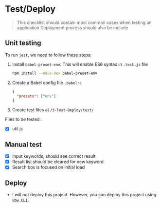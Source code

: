 # Test/Deploy

> This checklist should contain most common cases when testing an application
> Deployment process should also be include

## Unit testing

To run `jest`, we need to follow these steps:

1. Install `babel-preset-env`. This will enable ES6 syntax in `.test.js` file
   ```sh
   npm install --save-dev babel-preset-env
   ```
2. Create a Babel config file `.babelrc`

   ```json
   {
     "presets": ["env"]
   }
   ```

3. Create test files at `/3-Test-Deploy/test/`

Files to be tested:

- [x] util.js

## Manual test

- [x] Input keywords, should see correct result
- [x] Result list should be cleared for new keyword
- [x] Search box is focused on initial load

## Deploy

- I will not deploy this project. However, you can deploy this project using [`Now CLI`](https://zeit.co/docs/v1/getting-started/introduction-to-now).
